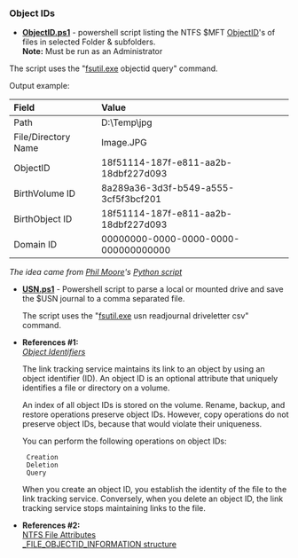  ### Object IDs ###
 
  - **[ObjectID.ps1](https://github.com/kacos2000/Win10/blob/master/ObjectID/ObjectID.ps1)**  -  powershell script listing the NTFS $MFT [ObjectID](https://docs.microsoft.com/en-us/windows-hardware/drivers/ddi/content/ntifs/ns-ntifs-_file_objectid_information)'s of files in selected Folder & subfolders. <br>
  **Note:** Must be run as an Administrator<br>

  The script uses the "[fsutil.exe](https://docs.microsoft.com/en-us/windows-server/administration/windows-commands/fsutil) objectid query" command.<br>

  Output example:<br>

  Field | Value
  :---- | :-----
  Path                | D:\Temp\jpg<br>
  File/Directory Name | Image.JPG<br>
  ObjectID            | 18f51114-187f-e811-aa2b-18dbf227d093<br>
  BirthVolume ID      | 8a289a36-3d3f-b549-a555-3cf5f3bcf201<br>
  BirthObject ID      | 18f51114-187f-e811-aa2b-18dbf227d093<br>
  Domain ID           | 00000000-0000-0000-0000-000000000000<br>


  *The idea came from [Phil Moore](https://github.com/randomaccess3)'s [Python script](https://github.com/randomaccess3/SundayFunday/blob/master/ListObjectIDs/allObjectIDs.py)*<br>

- **[USN.ps1](https://github.com/kacos2000/Win10/blob/master/ObjectID/USN.ps1)** - Powershell script to parse a local or mounted drive and save the $USN journal to a comma separated file. <br>

  The script uses the "[fsutil.exe](https://docs.microsoft.com/en-us/windows-server/administration/windows-commands/fsutil) usn readjournal driveletter csv" command.<br>


- **References #1:**<br>
   *[Object Identifiers](https://docs.microsoft.com/en-us/windows/desktop/FileIO/distributed-link-tracking-and-object-identifiers)*

   The link tracking service maintains its link to an object by using an object identifier (ID). An object ID is an optional attribute that uniquely identifies a file or directory on a volume.

   An index of all object IDs is stored on the volume. Rename, backup, and restore operations preserve object IDs. However, copy operations do not preserve object IDs, because that would violate their uniqueness.

   You can perform the following operations on object IDs:

       Creation
       Deletion
       Query

   When you create an object ID, you establish the identity of the file to the link tracking service. Conversely, when you delete an object ID, the link tracking service stops maintaining links to the file.


- **References #2:**<br>
   [NTFS File Attributes](https://blogs.technet.microsoft.com/askcore/2010/08/25/ntfs-file-attributes/)<br>
   [_FILE_OBJECTID_INFORMATION structure](https://docs.microsoft.com/en-us/windows-hardware/drivers/ddi/content/ntifs/ns-ntifs-_file_objectid_information)<br>
